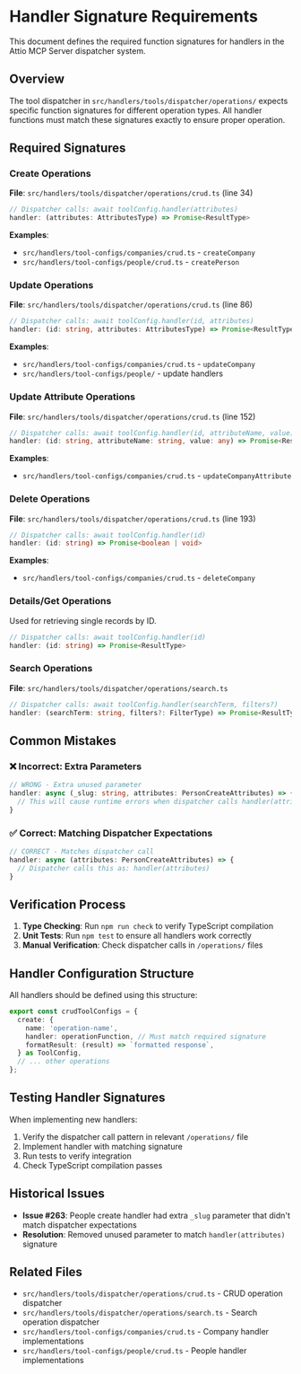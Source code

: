 # Handler Signature Requirements

This document defines the required function signatures for handlers in the Attio MCP Server dispatcher system.

## Overview

The tool dispatcher in `src/handlers/tools/dispatcher/operations/` expects specific function signatures for different operation types. All handler functions must match these signatures exactly to ensure proper operation.

## Required Signatures

### Create Operations

**File**: `src/handlers/tools/dispatcher/operations/crud.ts` (line 34)

```typescript
// Dispatcher calls: await toolConfig.handler(attributes)
handler: (attributes: AttributesType) => Promise<ResultType>
```

**Examples**:
- `src/handlers/tool-configs/companies/crud.ts` - `createCompany`
- `src/handlers/tool-configs/people/crud.ts` - `createPerson`

### Update Operations

**File**: `src/handlers/tools/dispatcher/operations/crud.ts` (line 86)

```typescript
// Dispatcher calls: await toolConfig.handler(id, attributes)
handler: (id: string, attributes: AttributesType) => Promise<ResultType>
```

**Examples**:
- `src/handlers/tool-configs/companies/crud.ts` - `updateCompany`
- `src/handlers/tool-configs/people/` - update handlers

### Update Attribute Operations

**File**: `src/handlers/tools/dispatcher/operations/crud.ts` (line 152)

```typescript
// Dispatcher calls: await toolConfig.handler(id, attributeName, value)
handler: (id: string, attributeName: string, value: any) => Promise<ResultType>
```

**Examples**:
- `src/handlers/tool-configs/companies/crud.ts` - `updateCompanyAttribute`

### Delete Operations

**File**: `src/handlers/tools/dispatcher/operations/crud.ts` (line 193)

```typescript
// Dispatcher calls: await toolConfig.handler(id)
handler: (id: string) => Promise<boolean | void>
```

**Examples**:
- `src/handlers/tool-configs/companies/crud.ts` - `deleteCompany`

### Details/Get Operations

Used for retrieving single records by ID.

```typescript
// Dispatcher calls: await toolConfig.handler(id)
handler: (id: string) => Promise<ResultType>
```

### Search Operations

**File**: `src/handlers/tools/dispatcher/operations/search.ts`

```typescript
// Dispatcher calls: await toolConfig.handler(searchTerm, filters?)
handler: (searchTerm: string, filters?: FilterType) => Promise<ResultType[]>
```

## Common Mistakes

### ❌ Incorrect: Extra Parameters

```typescript
// WRONG - Extra unused parameter
handler: async (_slug: string, attributes: PersonCreateAttributes) => {
  // This will cause runtime errors when dispatcher calls handler(attributes)
}
```

### ✅ Correct: Matching Dispatcher Expectations

```typescript
// CORRECT - Matches dispatcher call
handler: async (attributes: PersonCreateAttributes) => {
  // Dispatcher calls this as: handler(attributes)
}
```

## Verification Process

1. **Type Checking**: Run `npm run check` to verify TypeScript compilation
2. **Unit Tests**: Run `npm test` to ensure all handlers work correctly
3. **Manual Verification**: Check dispatcher calls in `/operations/` files

## Handler Configuration Structure

All handlers should be defined using this structure:

```typescript
export const crudToolConfigs = {
  create: {
    name: 'operation-name',
    handler: operationFunction, // Must match required signature
    formatResult: (result) => `formatted response`,
  } as ToolConfig,
  // ... other operations
};
```

## Testing Handler Signatures

When implementing new handlers:

1. Verify the dispatcher call pattern in relevant `/operations/` file
2. Implement handler with matching signature
3. Run tests to verify integration
4. Check TypeScript compilation passes

## Historical Issues

- **Issue #263**: People create handler had extra `_slug` parameter that didn't match dispatcher expectations
- **Resolution**: Removed unused parameter to match `handler(attributes)` signature

## Related Files

- `src/handlers/tools/dispatcher/operations/crud.ts` - CRUD operation dispatcher
- `src/handlers/tools/dispatcher/operations/search.ts` - Search operation dispatcher
- `src/handlers/tool-configs/companies/crud.ts` - Company handler implementations
- `src/handlers/tool-configs/people/crud.ts` - People handler implementations